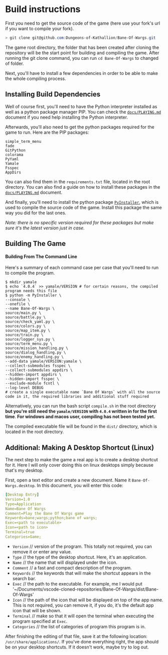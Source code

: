 # Build instructions

First you need to get the source code of the game (here use your fork's url if you want to compile your fork).

```powershell
> git clone git@github.com:Dungeons-of-Kathallion/Bane-Of-Wargs.git
```

The game root directory, the folder that has been created after cloning the repository will be the start point for building and compiling the game. After running the git clone command, you can run `cd Bane-Of-Wargs` to changed of folder.

Next, you'll have to install a few dependencies in order to be able to make the whole compiling process.

## Installing Build Dependencies

Well of course first, you'll need to have the Python interpreter installed as well as a python package manager PIP. You can check the [`docs/PLAYING.md`](https://github.com/Dungeons-of-Kathallion/Bane-Of-Wargs/blob/master/docs/PLAYING.md#get-python-installed-windows-linux-macos) document if you need help installing the Python interpreter.

Afterwards, you'll also need to get the python packages required for the game to run. Here are the PIP packages:
```
simple_term_menu
fade
GitPython
colorama
PyYaml
Yamale
Fsspec
AppDirs
```

You can also find them in the `requirements.txt` file, located in the root directory. You can also find a guide on how to install these packages in the [`docs/PLAYING.md`](https://github.com/Dungeons-of-Kathallion/Bane-Of-Wargs/blob/master/docs/PLAYING.md#getting-required-moduleslibraries-installed--possibly-fix-issues) document.

And finally, you'll need to install the python package [`PyInstaller`](https://pyinstaller.org/en/stable/), which is used to compile the source code of the game. Install this package the same way you did for the last ones.

*Note: there is no specific version required for these packages but make sure it's the latest version just in case.*

## Building The Game

#### Building From The Command Line

Here's a summary of each command case per case that you'll need to run to compile the program.

```shell
$ mkdir yamale
$ echo `4.0.4` >> yamale/VERSION # for certain reasons, the compiled program needs this file
$ python -m PyInstaller \
--console \
--onefile \
--name Bane-Of-Wargs \
source/main.py \
source/battle.py \
source/check_yaml.py \
source/colors.py \
source/map_item.py \
source/train.py \
source/logger_sys.py \
source/term_menu.py \
source/mission_handling.py \
source/dialog_handling.py \
source/enemy_handling.py \
--add-data yamale/VERSION:yamale \
--collect-submodules fsspec \
--collect-submodules appdirs \
--hidden-import appdirs \
--hidden-import fsspec \
--exclude-module fcntl \
--log-level DEBUG
# create a single executable name `Bane Of Wargs` with all the source code in it, the required libraries and additional stuff required
```

Alternatively, you can run the bash script `compile.sh` in the root directory **but you're still need the `yamale/VERSION` with `4.0.4` written in for the first time**.
**For windows and macos user, compiling has not been tested yet.**

The compiled executable file will be found in the `dist/` directory, which is located in the root directory.

## Additional: Making A Desktop Shortcut (Linux)

The next step to make the game a real app is to create a desktop shortcut for it. Here I will only cover doing this on linux desktops simply because that's my desktop.

First, open a text editor and create a new document. Name it `Bane-Of-Wargs.desktop`.
In this document, you will enter this code:

```yaml
[Desktop Entry]
Version=1.0
Type=Application
Name=Bane Of Wargs
Comment=Play the Bane Of Wargs game
Keywords=bane;wargs;python;bane of wargs;
Exec=<path to executable>
Icon=<path to icon>
Terminal=true
Categories=Game;
```

- `Version` // version of the program. This totally not required, you can remove it or enter any value.
- `Type` // the type of the desktop shortcut. Here, it's an application.
- `Name` // the name that will displayed under the icon.
- `Comment` // a fast and compact description of the program.
- `Keywords` // the keywords that will make the shortcut appears in the search bar.
- `Exec` // the path to the executable. For example, me I would put '~/Documents/vscode-cloned-repositories/Bane-Of-Wargs/dist/Bane-Of-Wargs'
- `Icon` // the path of the icon that will be displayed on top of the app name. This is not required, you can remove it, if you do, it's the default app icon that will be shown.
- `Terminal` // make so that it will open the terminal when executing the program specified at `Exec`.
- `Categories` // the list of categories of program this program is in.

After finishing the editing of that file, save it at the following location:
`/usr/share/applications/`.
If you've done everything right, the app should be on your desktop shortcuts. If it doesn't work, maybe try to log out.
